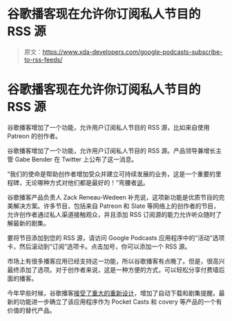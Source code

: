 # 谷歌播客现在允许你订阅私人节目的 RSS 源

> 原文：<https://www.xda-developers.com/google-podcasts-subscribe-to-rss-feeds/>

# 谷歌播客现在允许你订阅私人节目的 RSS 源

谷歌播客增加了一个功能，允许用户订阅私人节目的 RSS 源，比如来自使用 Patreon 的创作者。

谷歌播客增加了一个功能，允许用户订阅私人节目的 RSS 源。产品领导兼增长主管 Gabe Bender 在 Twitter 上公布了这一消息。

“我们的使命是帮助创作者增加受众并建立可持续发展的业务，这是一个重要的里程碑，无论哪种方式对他们都是最好的！”弯腰者[说](https://twitter.com/GabeBender/status/1334593474688126979)。

谷歌播客产品负责人 Zack Reneau-Wedeen 补充说，这项新功能是优质节目的完美解决方案。许多节目，包括来自 Patreon 和 Slate 等网络上的创作者的节目，允许创作者通过私人渠道接触观众，并且添加 RSS 订阅源的能力允许听众随时了解最新的剧集。

要将节目添加到您的 RSS 源，请访问 Google Podcasts 应用程序中的“活动”选项卡，然后滚动到“订阅”选项卡。点击加号，你可以添加一个 RSS 源。

市场上有很多播客应用已经支持这一功能，所以谷歌播客有点晚了。但是，很高兴最终添加了选项。对于创作者来说，这是一种方便的方式，可以轻松分享付费墙后面的播客。

今年早些时候，谷歌播客[接受了重大的重新设计](https://www.xda-developers.com/google-podcasts-major-redesign-adds-auto-downloads-episode-alerts/)，增加了自动下载和剧集提醒。最新的功能进一步确立了该应用程序作为 Pocket Casts 和 covery 等产品的一个有价值的替代产品。